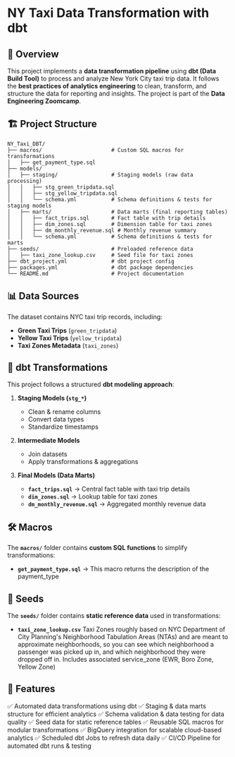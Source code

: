 # NY Taxi Data Transformation with dbt  

## 📌 Overview  
This project implements a **data transformation pipeline** using **dbt (Data Build Tool)** to process and analyze New York City taxi trip data. It follows the **best practices of analytics engineering** to clean, transform, and structure the data for reporting and insights. The project is part of the **Data Engineering Zoomcamp**.  

## 🏗️ Project Structure  

```
NY_Taxi_DBT/
├── macros/                      # Custom SQL macros for transformations
│   ├── get_payment_type.sql
├── models/
│   ├── staging/                 # Staging models (raw data processing)
│   │   ├── stg_green_tripdata.sql
│   │   ├── stg_yellow_tripdata.sql
│   │   └── schema.yml           # Schema definitions & tests for staging models
│   ├── marts/                   # Data marts (final reporting tables)
│   │   ├── fact_trips.sql       # Fact table with trip details
│   │   ├── dim_zones.sql        # Dimension table for taxi zones
│   │   ├── dm_monthly_revenue.sql # Monthly revenue summary
│   │   └── schema.yml           # Schema definitions & tests for marts
├── seeds/                       # Preloaded reference data
│   ├── taxi_zone_lookup.csv     # Seed file for taxi zones
├── dbt_project.yml              # dbt project config  
├── packages.yml                 # dbt package dependencies  
└── README.md                    # Project documentation  
```

## 📊 Data Sources  
The dataset contains NYC taxi trip records, including:  
- **Green Taxi Trips** (`green_tripdata`)  
- **Yellow Taxi Trips** (`yellow_tripdata`)  
- **Taxi Zones Metadata** (`taxi_zones`)  

## 🔄 dbt Transformations  

This project follows a structured **dbt modeling approach**:  

1. **Staging Models (`stg_*`)**  
   - Clean & rename columns  
   - Convert data types  
   - Standardize timestamps  

2. **Intermediate Models**  
   - Join datasets  
   - Apply transformations & aggregations  

3. **Final Models (Data Marts)**  
   - **`fact_trips.sql`** → Central fact table with taxi trip details  
   - **`dim_zones.sql`** → Lookup table for taxi zones  
   - **`dm_monthly_revenue.sql`** → Aggregated monthly revenue data  

## 🛠️ Macros  

The **`macros/`** folder contains **custom SQL functions** to simplify transformations:  
- **`get_payment_type.sql`** →  This macro returns the description of the payment_type  

## 📌 Seeds  

The **`seeds/`** folder contains **static reference data** used in transformations:  
- **`taxi_zone_lookup.csv`** Taxi Zones roughly based on NYC Department of City Planning's Neighborhood
      Tabulation Areas (NTAs) and are meant to approximate neighborhoods, so you can see which
      neighborhood a passenger was picked up in, and which neighborhood they were dropped off in. 
      Includes associated service_zone (EWR, Boro Zone, Yellow Zone)
  
## 🎯 Features  

✅ Automated data transformations using dbt
✅ Staging & data marts structure for efficient analytics
✅ Schema validation & data testing for data quality
✅ Seed data for static reference tables
✅ Reusable SQL macros for modular transformations
✅ BigQuery integration for scalable cloud-based analytics
✅ Scheduled dbt Jobs to refresh data daily
✅ CI/CD Pipeline for automated dbt runs & testing
